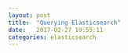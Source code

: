 ```yaml
---
layout: post
title:  "Querying Elasticsearch"
date:   2017-02-27 19:55:11
categories: elasticsearch
---
```

